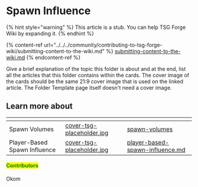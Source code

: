 # Spawn Influence

{% hint style="warning" %}
This article is a stub. You can help TSG Forge Wiki by expanding it.
{% endhint %}

{% content-ref url="../../../community/contributing-to-tsg-forge-wiki/submitting-content-to-the-wiki.md" %}
[submitting-content-to-the-wiki.md](../../../community/contributing-to-tsg-forge-wiki/submitting-content-to-the-wiki.md)
{% endcontent-ref %}



Give a brief explanation of the topic this folder is about and at the end, list all the articles that this folder contains within the cards. The cover image of the cards should be the same 21:9 cover image that is used on the linked article. The Folder Template page itself doesn't need a cover image.



## Learn more about

<table data-view="cards"><thead><tr><th></th><th data-hidden data-card-cover data-type="files"></th><th data-hidden data-card-target data-type="content-ref"></th></tr></thead><tbody><tr><td>Spawn Volumes</td><td><a href="../../../.gitbook/assets/cover-tsg-placeholder.jpg">cover-tsg-placeholder.jpg</a></td><td><a href="spawn-volumes/">spawn-volumes</a></td></tr><tr><td>Player-Based Spawn Influence</td><td><a href="../../../.gitbook/assets/cover-tsg-placeholder.jpg">cover-tsg-placeholder.jpg</a></td><td><a href="player-based-spawn-influence.md">player-based-spawn-influence.md</a></td></tr></tbody></table>



#### <mark style="color:green;">Contributors</mark>

Okom
